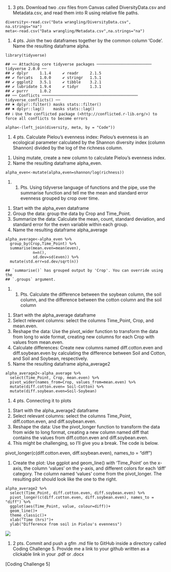 1.  3 pts. Download two .csv files from Canvas called DiversityData.csv
    and Metadata.csv, and read them into R using relative file paths.

<!-- -->

    diversity<-read.csv("Data wrangling/DiversityData.csv", na.strings="na")
    meta<-read.csv("Data wrangling/Metadata.csv",na.strings="na")

1.  4 pts. Join the two dataframes together by the common column ‘Code’.
    Name the resulting dataframe alpha.

<!-- -->

    library(tidyverse)

    ## ── Attaching core tidyverse packages ──────────────────────── tidyverse 2.0.0 ──
    ## ✔ dplyr     1.1.4     ✔ readr     2.1.5
    ## ✔ forcats   1.0.0     ✔ stringr   1.5.1
    ## ✔ ggplot2   3.5.1     ✔ tibble    3.2.1
    ## ✔ lubridate 1.9.4     ✔ tidyr     1.3.1
    ## ✔ purrr     1.0.2     
    ## ── Conflicts ────────────────────────────────────────── tidyverse_conflicts() ──
    ## ✖ dplyr::filter() masks stats::filter()
    ## ✖ dplyr::lag()    masks stats::lag()
    ## ℹ Use the conflicted package (<http://conflicted.r-lib.org/>) to force all conflicts to become errors

    alpha<-(left_join(diversity, meta, by = "Code"))

1.  4 pts. Calculate Pielou’s evenness index: Pielou’s evenness is an
    ecological parameter calculated by the Shannon diversity index
    (column Shannon) divided by the log of the richness column.

<!-- -->

1.  Using mutate, create a new column to calculate Pielou’s evenness
    index.
2.  Name the resulting dataframe alpha\_even.

<!-- -->

    alpha_even<-mutate(alpha,even=shannon/log(richness))

1.  1.  Pts. Using tidyverse language of functions and the pipe, use the
        summarise function and tell me the mean and standard error
        evenness grouped by crop over time.

<!-- -->

1.  Start with the alpha\_even dataframe
2.  Group the data: group the data by Crop and Time\_Point.
3.  Summarize the data: Calculate the mean, count, standard deviation,
    and standard error for the even variable within each group.
4.  Name the resulting dataframe alpha\_average

<!-- -->

    alpha_average<-alpha_even %>% 
      group_by(Crop,Time_Point) %>% 
      summarise(mean.even=mean(even),
                n=n(),
                sd.dev=sd(even)) %>% 
      mutate(std.err=sd.dev/sqrt(n))

    ## `summarise()` has grouped output by 'Crop'. You can override using the
    ## `.groups` argument.

1.  1.  Pts. Calculate the difference between the soybean column, the
        soil column, and the difference between the cotton column and
        the soil column

<!-- -->

1.  Start with the alpha\_average dataframe
2.  Select relevant columns: select the columns Time\_Point, Crop, and
    mean.even.
3.  Reshape the data: Use the pivot\_wider function to transform the
    data from long to wide format, creating new columns for each Crop
    with values from mean.even.
4.  Calculate differences: Create new columns named diff.cotton.even and
    diff.soybean.even by calculating the difference between Soil and
    Cotton, and Soil and Soybean, respectively.
5.  Name the resulting dataframe alpha\_average2

<!-- -->

    alpha_average2<-alpha_average %>% 
      select(Time_Point, Crop, mean.even) %>% 
      pivot_wider(names_from=Crop, values_from=mean.even) %>% 
      mutate(diff.cotton.even= Soil-Cotton) %>% 
      mutate(diff.soybean.even=Soil-Soybean)

1.  4 pts. Connecting it to plots

<!-- -->

1.  Start with the alpha\_average2 dataframe
2.  Select relevant columns: select the columns Time\_Point,
    diff.cotton.even, and diff.soybean.even.
3.  Reshape the data: Use the pivot\_longer function to transform the
    data from wide to long format, creating a new column named diff that
    contains the values from diff.cotton.even and diff.soybean.even.
4.  This might be challenging, so I’ll give you a break. The code is
    below.

pivot\_longer(c(diff.cotton.even, diff.soybean.even), names\_to =
“diff”)

1.  Create the plot: Use ggplot and geom\_line() with ‘Time\_Point’ on
    the x-axis, the column ‘values’ on the y-axis, and different colors
    for each ‘diff’ category. The column named ‘values’ come from the
    pivot\_longer. The resulting plot should look like the one to the
    right.

<!-- -->

    alpha_average2 %>% 
      select(Time_Point, diff.cotton.even, diff.soybean.even) %>% 
      pivot_longer(c(diff.cotton.even, diff.soybean.even), names_to = "diff") %>% 
      ggplot(aes(Time_Point, value, colour=diff))+
      geom_line()+
      theme_classic()+
      xlab("Time (hrs)")+
      ylab("Difference from soil in Pielou's evenness")

![](In-class-assignment-data-wrangling_files/figure-markdown_strict/unnamed-chunk-6-1.png)

1.  2 pts. Commit and push a gfm .md file to GitHub inside a directory
    called Coding Challenge 5. Provide me a link to your github written
    as a clickable link in your .pdf or .docx

\[Coding Challenge 5\]
